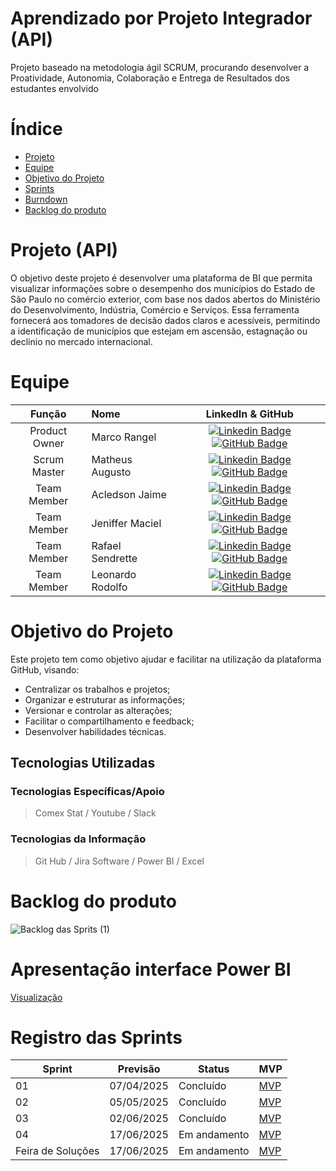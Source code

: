 # Aprendizado por Projeto Integrador (API)

Projeto baseado na metodologia ágil SCRUM, procurando desenvolver a Proatividade, Autonomia, Colaboração e Entrega de Resultados dos estudantes envolvido

# Índice
* [Projeto](#projeto-template)
* [Equipe](#equipe)
* [Objetivo do Projeto](#objetivo-do-projeto)
* [Sprints](#Sprints)
* [Burndown](#Burndown)
* [Backlog do produto](#Backlog-do-produto)

# Projeto (API) 
O objetivo deste projeto é desenvolver uma plataforma de BI que permita visualizar informações sobre o desempenho dos municípios do Estado de São Paulo no comércio exterior, com base nos dados abertos do Ministério do Desenvolvimento, Indústria, Comércio e Serviços. Essa ferramenta fornecerá aos tomadores de decisão dados claros e acessíveis, permitindo a identificação de municípios que estejam em ascensão, estagnação ou declínio no mercado internacional. 
# Equipe
|    Função     | Nome                                  |                                                                                                                                                      LinkedIn & GitHub                                                                                                                                                      |
| :-----------: | :------------------------------------ | :-------------------------------------------------------------------------------------------------------------------------------------------------------------------------------------------------------------------------------------------------------------------------------------------------------------------------: |
| Product Owner |   Marco Rangel       |     [![Linkedin Badge](https://img.shields.io/badge/Linkedin-blue?style=flat-square&logo=Linkedin&logoColor=white)](https://www.linkedin.com/in/marco-rangel-abba5628/) [![GitHub Badge](https://img.shields.io/badge/GitHub-111217?style=flat-square&logo=github&logoColor=white)](https://github.com/marcorangel73)              |
| Scrum Master  | Matheus Augusto |      [![Linkedin Badge](https://img.shields.io/badge/Linkedin-blue?style=flat-square&logo=Linkedin&logoColor=white)](https://www.linkedin.com/in/matheus-augusto-silva-santos-38a287363/) [![GitHub Badge](https://img.shields.io/badge/GitHub-111217?style=flat-square&logo=github&logoColor=white)](https://github.com/maugustto)     |
| Team Member   | Acledson Jaime              |         [![Linkedin Badge](https://img.shields.io/badge/Linkedin-blue?style=flat-square&logo=Linkedin&logoColor=white)](https://www.linkedin.com/in/acledsonjaime?utm_source=share&utm_campaign=share_via&utm_content=profile&utm_medium=ios_app) [![GitHub Badge](https://img.shields.io/badge/GitHub-111217?style=flat-square&logo=github&logoColor=white)](https://github.com/Jaime082003)        |
|  Team Member  | Jeniffer Maciel              |   [![Linkedin Badge](https://img.shields.io/badge/Linkedin-blue?style=flat-square&logo=Linkedin&logoColor=white)](https://br.linkedin.com/in/jeniffer-maciel-pinto-nunes-8377a71a3) [![GitHub Badge](https://img.shields.io/badge/GitHub-111217?style=flat-square&logo=github&logoColor=white)](https://github.com/jeniffercxb)   |
|  Team Member  | Rafael Sendrette      |           [![Linkedin Badge](https://img.shields.io/badge/Linkedin-blue?style=flat-square&logo=Linkedin&logoColor=white)](https://www.linkedin.com/in/rafael-rodrigues-sendrette-gomes-ba0306301?utm_source=share&utm_campaign=share_via&utm_content=profile&utm_medium=android_app) [![GitHub Badge](https://img.shields.io/badge/GitHub-111217?style=flat-square&logo=github&logoColor=white)](https://github.com/RafaelSendrette)          |
|  Team Member  | Leonardo Rodolfo                 |   [![Linkedin Badge](https://img.shields.io/badge/Linkedin-blue?style=flat-square&logo=Linkedin&logoColor=white)](https://www.linkedin.com/in/leonardo-rodolfo-b931a0318?trk=contact-info) [![GitHub Badge](https://img.shields.io/badge/GitHub-111217?style=flat-square&logo=github&logoColor=white)](https://github.com/leonardorodolfo)   |



# Objetivo do Projeto
Este projeto tem como objetivo ajudar e facilitar na utilização da plataforma GitHub, visando:
* Centralizar os trabalhos e projetos;
* Organizar e estruturar as informações;
* Versionar e controlar as alterações;
* Facilitar o compartilhamento e feedback;
* Desenvolver habilidades técnicas.

## Tecnologias Utilizadas

 ### Tecnologias Específicas/Apoio
 > Comex Stat / Youtube / Slack
  
 ### Tecnologias da Informação
 > Git Hub / Jira Software / Power BI / Excel

# Backlog do produto

![Backlog das Sprits (1)](https://github.com/user-attachments/assets/51eaf61b-5313-445d-b729-ca339860c537)


# Apresentação interface Power BI


[Visualização](https://fatecspgov-my.sharepoint.com/:v:/r/personal/acledson_soares_fatec_sp_gov_br/Documents/Arquivos%20de%20Chat%20do%20Microsoft%20Teams/Video%20apresenta%C3%A7%C3%A3o.mkv?csf=1&web=1&e=I4AJRn)


  
# Registro das Sprints

Sprint | Previsão | Status | MVP |
|------|--------|------|------|
|01 | 07/04/2025 | Concluído |[MVP](https://fatecspgov-my.sharepoint.com/:v:/r/personal/acledson_soares_fatec_sp_gov_br/Documents/Arquivos%20de%20Chat%20do%20Microsoft%20Teams/Gravando%202025-05-12%20194615.mp4?csf=1&web=1&e=BEZAOW) |
|02|  05/05/2025| Concluído |[MVP](https://fatecspgov-my.sharepoint.com/:v:/r/personal/acledson_soares_fatec_sp_gov_br/Documents/Arquivos%20de%20Chat%20do%20Microsoft%20Teams/Gravando%202025-05-12%20200331.mp4?csf=1&web=1&e=eNofls) |
|03| 02/06/2025 | Concluído |[MVP](https://fatecspgov-my.sharepoint.com/:v:/r/personal/acledson_soares_fatec_sp_gov_br/Documents/Arquivos%20de%20Chat%20do%20Microsoft%20Teams/Gravando%202025-06-02%20195636.mp4?csf=1&web=1&e=wE98xb) |
|04| 17/06/2025 |Em andamento | [MVP]() |
|Feira de Soluções|17/06/2025 | Em andamento |[MVP]() |
